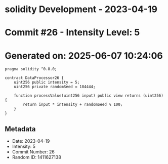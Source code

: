 ﻿# solidity Development - 2023-04-19
# Commit #26 - Intensity Level: 5
# Generated on: 2025-06-07 10:24:06
```solidity
pragma solidity ^0.8.0;

contract DataProcessor26 {
    uint256 public intensity = 5;
    uint256 private randomSeed = 184444;

    function processValue(uint256 input) public view returns (uint256) {
        return input * intensity + randomSeed % 100;
    }
}
```
## Metadata
- Date: 2023-04-19
- Intensity: 5
- Commit Number: 26
- Random ID: 1411627138

